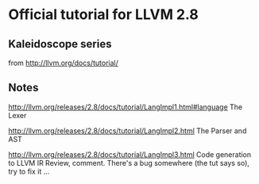 # Official tutorial for LLVM 2.8

## Kaleidoscope series
from http://llvm.org/docs/tutorial/

## Notes

http://llvm.org/releases/2.8/docs/tutorial/LangImpl1.html#language
The Lexer

http://llvm.org/releases/2.8/docs/tutorial/LangImpl2.html
The Parser and AST

http://llvm.org/releases/2.8/docs/tutorial/LangImpl3.html
Code generation to LLVM IR
Review, comment. There's a bug somewhere (the tut says so), try to fix it ...

